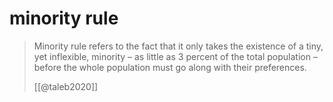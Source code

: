 # minority rule

> Minority rule refers to the fact that it only takes the existence of a tiny, yet inflexible, minority – as little as 3 percent of the total population – before the whole population must go along with their preferences.
> 
> [[@taleb2020]]
